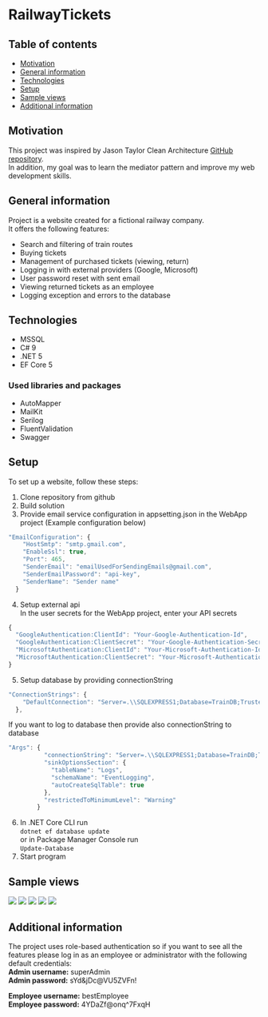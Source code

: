 # RailwayTickets

## Table of contents
* [Motivation](#motivation)
* [General information](#general-information)
* [Technologies](#technologies)
* [Setup](#setup)
* [Sample views](#sample-views)
* [Additional information](#additional-information)

## Motivation
This project was inspired by Jason Taylor Clean Architecture 
[GitHub repository](https://github.com/jasontaylordev/CleanArchitecture "GitHub repository").   
In addition, my goal was to learn the mediator pattern and improve my web development skills.

## General information
Project is a website created for a fictional railway company.  
It offers the following features:

- Search and filtering of train routes
- Buying tickets
- Management of purchased tickets (viewing, return)
- Logging in with external providers (Google, Microsoft)
- User password reset with sent email
- Viewing returned tickets as an employee
- Logging exception and errors to the database

## Technologies

- MSSQL
- C# 9
- .NET 5
- EF Core 5

### Used libraries and packages

- AutoMapper
- MailKit
- Serilog
- FluentValidation
- Swagger

## Setup
To set up a website, follow these steps:

1. Clone repository from github
2. Build solution
3. Provide email service configuration in appsetting.json in the WebApp project (Example configuration below)

```javascript
"EmailConfiguration": {
    "HostSmtp": "smtp.gmail.com",
    "EnableSsl": true,
    "Port": 465,
    "SenderEmail": "emailUsedForSendingEmails@gmail.com",
    "SenderEmailPassword": "api-key",
    "SenderName": "Sender name"
  }
```
4. Setup external api  
In the user secrets for the WebApp project, enter your API secrets

```javascript
{
  "GoogleAuthentication:ClientId": "Your-Google-Authentication-Id",
  "GoogleAuthentication:ClientSecret": "Your-Google-Authentication-Secret",
  "MicrosoftAuthentication:ClientId": "Your-Microsoft-Authentication-Id",
  "MicrosoftAuthentication:ClientSecret": "Your-Microsoft-Authentication-Secret"
}
```
5. Setup database by providing connectionString

```javascript
"ConnectionStrings": {
    "DefaultConnection": "Server=.\\SQLEXPRESS1;Database=TrainDB;Trusted_Connection=True;"
  },
```
If you want to log to database then provide also connectionString to database

```javascript
"Args": {
          "connectionString": "Server=.\\SQLEXPRESS1;Database=TrainDB;Trusted_Connection=True;",
          "sinkOptionsSection": {
            "tableName": "Logs",
            "schemaName": "EventLogging",
            "autoCreateSqlTable": true
          },
          "restrictedToMinimumLevel": "Warning"
        }
```
6. In .NET Core CLI run  
  `dotnet ef database update`  
  or in Package Manager Console run  
  `Update-Database`
7. Start program

## Sample views
![](/ReadmeImages/Logging-in.png)
![](/ReadmeImages/Find-routes.png)
![](/ReadmeImages/User-tickets.png)
![](/ReadmeImages/Returning-ticket.png)
![](/ReadmeImages/Returned-tickets.png)

## Additional information
The project uses role-based authentication so if you want to see all the features please log in as an employee or administrator with the following default credentials:  
__Admin username:__ superAdmin  
__Admin password:__ sYd&jDc@VU5ZVFn!

__Employee username:__ bestEmployee  
__Employee password:__ 4YDaZf@onq^7FxqH

